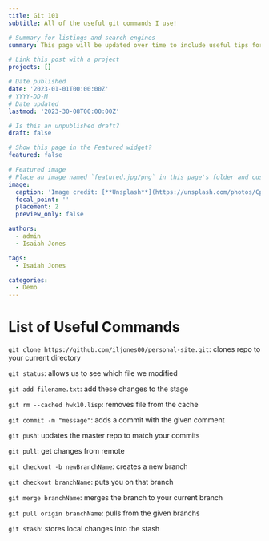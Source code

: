 ```yaml
---
title: Git 101
subtitle: All of the useful git commands I use!

# Summary for listings and search engines
summary: This page will be updated over time to include useful tips for working with Linux from a terminal.

# Link this post with a project
projects: []

# Date published
date: '2023-01-01T00:00:00Z'
# YYYY-DD-M
# Date updated
lastmod: '2023-30-08T00:00:00Z'

# Is this an unpublished draft?
draft: false

# Show this page in the Featured widget?
featured: false

# Featured image
# Place an image named `featured.jpg/png` in this page's folder and customize its options here.
image:
  caption: 'Image credit: [**Unsplash**](https://unsplash.com/photos/CpkOjOcXdUY)'
  focal_point: ''
  placement: 2
  preview_only: false

authors:
  - admin
  - Isaiah Jones

tags:
  - Isaiah Jones

categories:
  - Demo
---
```


# List of Useful Commands

`git clone https://github.com/iljones00/personal-site.git`: clones repo to your current directory

`git status`: allows us to see which file we modified

`git add filename.txt`: add these changes to the stage

`git rm --cached hwk10.lisp`: removes file from the cache

`git commit -m "message"`: adds a commit with the given comment 

`git push`: updates the master repo to match your commits

`git pull`: get changes from remote

`git checkout -b newBranchName`: creates a new branch

`git checkout branchName`: puts you on that branch

`git merge branchName`: merges the branch to your current branch

`git pull origin branchName`: pulls from the given branchs

`git stash`: stores local changes into the stash

